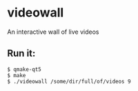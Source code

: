 videowall
=========

An interactive wall of live videos


Run it:
-------

	$ qmake-qt5
	$ make
	$ ./videowall /some/dir/full/of/videos 9

